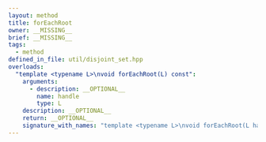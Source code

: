 ```yaml
---
layout: method
title: forEachRoot
owner: __MISSING__
brief: __MISSING__
tags:
  - method
defined_in_file: util/disjoint_set.hpp
overloads:
  "template <typename L>\nvoid forEachRoot(L) const":
    arguments:
      - description: __OPTIONAL__
        name: handle
        type: L
    description: __OPTIONAL__
    return: __OPTIONAL__
    signature_with_names: "template <typename L>\nvoid forEachRoot(L handle) const"
---
```


